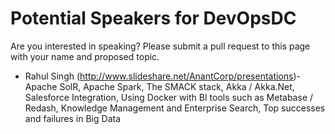 # Potential Speakers for DevOpsDC

Are you interested in speaking?  Please submit a pull request to this page with your name and proposed topic.

  
* Rahul Singh (http://www.slideshare.net/AnantCorp/presentations)- 
  Apache SolR, Apache Spark, The SMACK stack,
  Akka / Akka.Net, Salesforce Integration, Using Docker with BI tools such as Metabase / Redash, 
  Knowledge Management and Enterprise Search,
  Top successes and failures in Big Data
